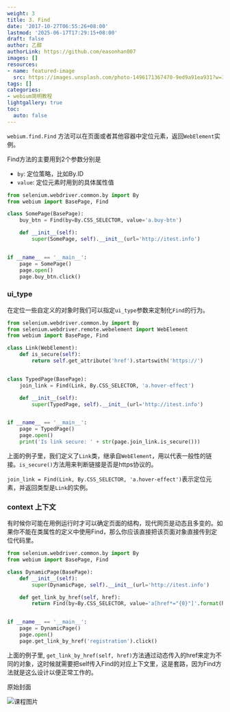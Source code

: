 ```yaml
---
weight: 3
title: 3. Find
date: '2017-10-27T06:55:26+08:00'
lastmod: '2025-06-17T17:29:15+08:00'
draft: false
author: 乙醇
authorLink: https://github.com/easonhan007
images: []
resources:
- name: featured-image
  src: https://images.unsplash.com/photo-1496171367470-9ed9a91ea931?w=300
tags: []
categories:
- webium简明教程
lightgallery: true
toc:
  auto: false
---
```




```webium.find.Find``` 方法可以在页面或者其他容器中定位元素，返回```WebElement```实例。

Find方法的主要用到2个参数分别是

* ```by```: 定位策略，比如By.ID
* ```value```: 定位元素时用到的具体属性值

```python
from selenium.webdriver.common.by import By
from webium import BasePage, Find

class SomePage(BasePage):
    buy_btn = Find(by=By.CSS_SELECTOR, value='a.buy-btn')

    def __init__(self):
        super(SomePage, self).__init__(url='http://itest.info')


if __name__ == '__main__':
    page = SomePage()
    page.open()
    page.buy_btn.click()
```

### ui_type

在定位一些自定义的对象时我们可以指定```ui_type```参数来定制化```Find```的行为。

```python
from selenium.webdriver.common.by import By
from selenium.webdriver.remote.webelement import WebElement
from webium import BasePage, Find

class Link(WebElement):
    def is_secure(self):
        return self.get_attribute('href').startswith('https://')


class TypedPage(BasePage):
    join_link = Find(Link, By.CSS_SELECTOR, 'a.hover-effect')

    def __init__(self):
        super(TypedPage, self).__init__(url='http://itest.info')


if __name__ == '__main__':
    page = TypedPage()
    page.open()
    print('Is link secure: ' + str(page.join_link.is_secure()))

```

上面的例子里，我们定义了```Link```类，继承自```WebElement```，用以代表一般性的链接。```is_secure()```方法用来判断链接是否是https协议的。

```join_link = Find(Link, By.CSS_SELECTOR, 'a.hover-effect')```表示定位元素，并返回类型是```Link```的实例。


### context 上下文

有时候你可能在用例运行时才可以确定页面的结构，现代网页是动态且多变的。如果你不能在类属性的定义中使用Find，那么你应该直接把该页面对象直接传到定位代码里。

```python
from selenium.webdriver.common.by import By
from webium import BasePage, Find

class DynamicPage(BasePage):
    def __init__(self):
        super(DynamicPage, self).__init__(url='http://itest.info')

    def get_link_by_href(self, href):
        return Find(by=By.CSS_SELECTOR, value='a[href*="{0}"]'.format(href), context=self)


if __name__ == '__main__':
    page = DynamicPage()
    page.open()
    page.get_link_by_href('registration').click()
```

上面的例子里, ```get_link_by_href(self, href)```方法通过动态传入的href来定为不同的对象，这时候就需要把self传入Find的对应上下文里，这是套路，因为Find方法就是这么设计以便正常工作的。





原始封面

![课程图片](https://images.unsplash.com/photo-1496171367470-9ed9a91ea931?w=300)

